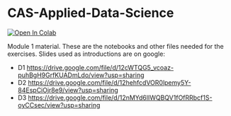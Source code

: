 # CAS-Applied-Data-Science

[![Open In Colab](https://colab.research.google.com/assets/colab-badge.svg)](https://colab.research.google.com/github/KGzB/CAS-Applied-Data-Science)

Module 1 material. These are the notebooks and other files needed for the exercises. Slides used as introductions are on google:

- D1 https://drive.google.com/file/d/12cWTQG5_vcoaz-puhBgH9GrfKUADmLdo/view?usp=sharing
- D2 https://drive.google.com/file/d/12hehfcdVOR0lpemy5Y-84EspCiOjr8e9/view?usp=sharing
- D3 https://drive.google.com/file/d/12nMYd6lIWQBQV1fOfRRbcf1S-oyCCsec/view?usp=sharing

